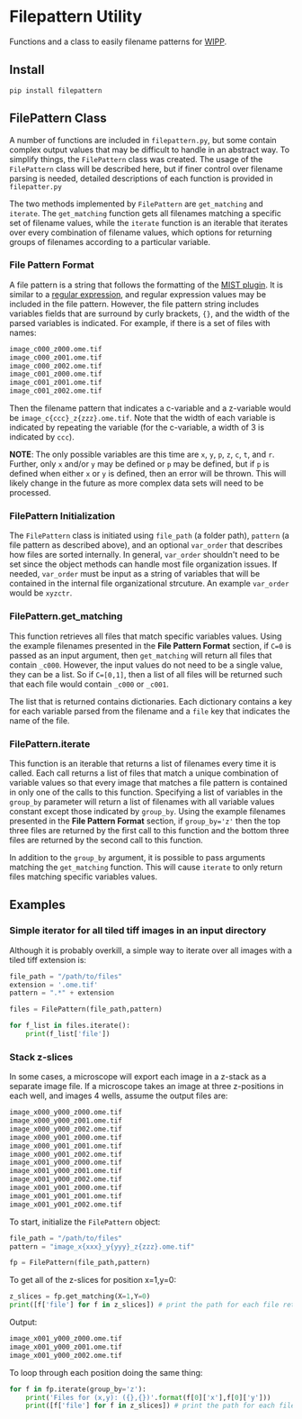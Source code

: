 # Filepattern Utility

Functions and a class to easily filename patterns for [WIPP](https://github.com/usnistgov/WIPP).

## Install

`pip install filepattern`

## FilePattern Class

A number of functions are included in `filepattern.py`, but some contain complex output values that may be difficult to handle in an abstract way. To simplify things, the `FilePattern` class was created. The usage of the `FilePattern` class will be described here, but if finer control over filename parsing is needed, detailed descriptions of each function is provided in `filepatter.py`

The two methods implemented by `FilePattern` are `get_matching` and `iterate`. The `get_matching` function gets all filenames matching a specific set of filename values, while the `iterate` function is an iterable that iterates over every combination of filename values, which options for returning groups of filenames according to a particular variable.

### File Pattern Format

A file pattern is a string that follows the formatting of the [MIST plugin](https://github.com/USNISTGOV/MIST/wiki/User-Guide#input-parameters). It is similar to a [regular expression](https://en.wikipedia.org/wiki/Regular_expression), and regular expression values may be included in the file pattern. However, the file pattern string includes variables fields that are surround by curly brackets, `{}`, and the width of the parsed variables is indicated. For example, if there is a set of files with names:

```bash
image_c000_z000.ome.tif
image_c000_z001.ome.tif
image_c000_z002.ome.tif
image_c001_z000.ome.tif
image_c001_z001.ome.tif
image_c001_z002.ome.tif
```

Then the filename pattern that indicates a c-variable and a z-variable would be `image_c{ccc}_z{zzz}.ome.tif`. Note that the width of each variable is indicated by repeating the variable (for the c-variable, a width of 3 is indicated by `ccc`).

**NOTE**: The only possible variables are this time are `x`, `y`, `p`, `z`, `c`, `t`, and `r`. Further, only `x` and/or `y` may be defined or `p` may be defined, but if `p` is defined when either `x` or `y` is defined, then an error will be thrown. This will likely change in the future as more complex data sets will need to be processed.

### FilePattern Initialization

The `FilePattern` class is initiated using `file_path` (a folder path), `pattern` (a file pattern as described above), and an optional `var_order` that describes how files are sorted internally. In general, `var_order` shouldn't need to be set since the object methods can handle most file organization issues. If needed, `var_order` must be input as a string of variables that will be contained in the internal file organizational strcuture. An example `var_order` would be `xyzctr`.

### FilePattern.get_matching

This function retrieves all files that match specific variables values. Using the example filenames presented in the **File Pattern Format** section, if `C=0` is passed as an input argument, then `get_matching` will return all files that contain `_c000`. However, the input values do not need to be a single value, they can be a list. So if `C=[0,1]`, then a list of all files will be returned such that each file would contain `_c000` or `_c001`.

The list that is returned contains dictionaries. Each dictionary contains a key for each variable parsed from the filename and a `file` key that indicates the name of the file.

### FilePattern.iterate

This function is an iterable that returns a list of filenames every time it is called. Each call returns a list of files that match a unique combination of variable values so that every image that matches a file pattern is contained in only one of the calls to this function. Specifying a list of variables in the `group_by` parameter will return a list of filenames with all variable values constant except those indicated by `group_by`. Using the example filenames presented in the **File Pattern Format** section, if `group_by='z'` then the top three files are returned by the first call to this function and the bottom three files are returned by the second call to this function.

In addition to the `group_by` argument, it is possible to pass arguments matching the `get_matching` function. This will cause `iterate` to only return files matching specific variables values.

## Examples

### Simple iterator for all tiled tiff images in an input directory

Although it is probably overkill, a simple way to iterate over all images with a tiled tiff extension is:
```python
file_path = "/path/to/files"
extension = '.ome.tif'
pattern = ".*" + extension

files = FilePattern(file_path,pattern)

for f_list in files.iterate():
    print(f_list['file'])
```

### Stack z-slices

In some cases, a microscope will export each image in a z-stack as a separate image file. If a microscope takes an image at three z-positions in each well, and images 4 wells, assume the output files are:

```bash
image_x000_y000_z000.ome.tif
image_x000_y000_z001.ome.tif
image_x000_y000_z002.ome.tif
image_x000_y001_z000.ome.tif
image_x000_y001_z001.ome.tif
image_x000_y001_z002.ome.tif
image_x001_y000_z000.ome.tif
image_x001_y000_z001.ome.tif
image_x001_y000_z002.ome.tif
image_x001_y001_z000.ome.tif
image_x001_y001_z001.ome.tif
image_x001_y001_z002.ome.tif
```

To start, initialize the `FilePattern` object:
```python
file_path = "/path/to/files"
pattern = "image_x{xxx}_y{yyy}_z{zzz}.ome.tif"

fp = FilePattern(file_path,pattern)
```

To get all of the z-slices for position x=1,y=0:
```python
z_slices = fp.get_matching(X=1,Y=0)
print([f['file'] for f in z_slices]) # print the path for each file returned
```
Output:
```bash
image_x001_y000_z000.ome.tif
image_x001_y000_z001.ome.tif
image_x001_y000_z002.ome.tif
```

To loop through each position doing the same thing:
```python
for f in fp.iterate(group_by='z'):
    print('Files for (x,y): ({},{})'.format(f[0]['x'],f[0]['y']))
    print([f['file'] for f in z_slices]) # print the path for each file returned
```